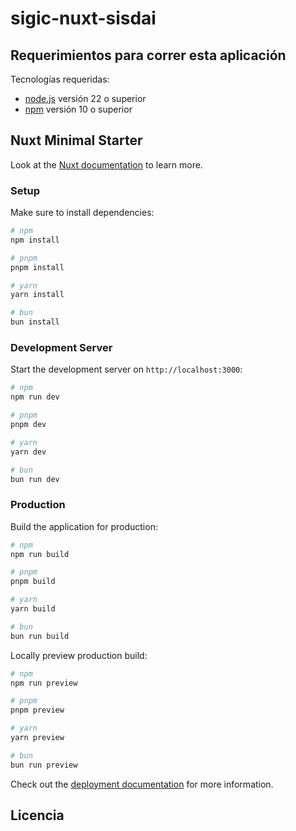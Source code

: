 # sigic-nuxt-sisdai

## Requerimientos para correr esta aplicación

Tecnologías requeridas:

- [node.js](https://nodejs.org/) versión 22 o superior
- [npm](https://www.npmjs.com/) versión 10 o superior

## Nuxt Minimal Starter

Look at the [Nuxt documentation](https://nuxt.com/docs/getting-started/introduction) to learn more.

### Setup

Make sure to install dependencies:

```bash
# npm
npm install

# pnpm
pnpm install

# yarn
yarn install

# bun
bun install
```

### Development Server

Start the development server on `http://localhost:3000`:

```bash
# npm
npm run dev

# pnpm
pnpm dev

# yarn
yarn dev

# bun
bun run dev
```

### Production

Build the application for production:

```bash
# npm
npm run build

# pnpm
pnpm build

# yarn
yarn build

# bun
bun run build
```

Locally preview production build:

```bash
# npm
npm run preview

# pnpm
pnpm preview

# yarn
yarn preview

# bun
bun run preview
```

Check out the [deployment documentation](https://nuxt.com/docs/getting-started/deployment) for more information.

## Licencia
